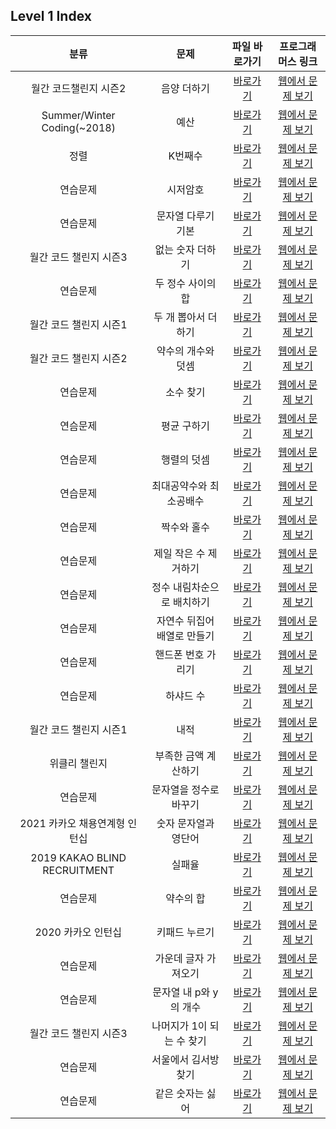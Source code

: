 ## Level 1 Index

|             분류              |            문제             |                                                                                                 파일 바로가기                                                                                                 |                                        프로그래머스 링크                                         |
| :---------------------------: | :-------------------------: | :-----------------------------------------------------------------------------------------------------------------------------------------------------------------------------------------------------------: | :----------------------------------------------------------------------------------------------: |
|     월간 코드챌린지 시즌2     |         음양 더하기         |                               [바로가기](https://github.com/alsrlqor1007/algorithm/blob/main/programmers/javascript/level1/%EC%9D%8C%EC%96%91%20%EB%8D%94%ED%95%98%EA%B8%B0.js)                               |           [웹에서 문제 보기](https://programmers.co.kr/learn/courses/30/lessons/76501)           |
|  Summer/Winter Coding(~2018)  |            예산             |                                              [바로가기](https://github.com/alsrlqor1007/algorithm/blob/main/programmers/javascript/level1/%EC%98%88%EC%82%B0.js)                                              |           [웹에서 문제 보기](https://programmers.co.kr/learn/courses/30/lessons/12982)           |
|             정렬              |           K번째수           |                                         [바로가기](https://github.com/alsrlqor1007/algorithm/blob/main/programmers/javascript/level1/K%EB%B2%88%EC%A7%B8%EC%88%98.js)                                         |           [웹에서 문제 보기](https://programmers.co.kr/learn/courses/30/lessons/42748)           |
|           연습문제            |          시저암호           |                                     [바로가기](https://github.com/alsrlqor1007/algorithm/blob/main/programmers/javascript/level1/%EC%8B%9C%EC%A0%80%EC%95%94%ED%98%B8.js)                                     |           [웹에서 문제 보기](https://programmers.co.kr/learn/courses/30/lessons/12926)           |
|           연습문제            |     문자열 다루기 기본      |                   [바로가기](https://github.com/alsrlqor1007/algorithm/blob/main/programmers/javascript/level1/%EB%AC%B8%EC%9E%90%EC%97%B4%EB%8B%A4%EB%A3%A8%EA%B8%B0%EA%B8%B0%EB%B3%B8.js)                   | [웹에서 문제 보기](https://programmers.co.kr/learn/courses/30/lessons/12918?language=javascript) |
|    월간 코드 챌린지 시즌3     |      없는 숫자 더하기       |                       [바로가기](https://github.com/alsrlqor1007/algorithm/blob/main/programmers/javascript/level1/%EC%97%86%EB%8A%94%EC%88%AB%EC%9E%90%EB%8D%94%ED%95%98%EA%B8%B0.js)                        |           [웹에서 문제 보기](https://programmers.co.kr/learn/courses/30/lessons/86051)           |
|           연습문제            |      두 정수 사이의 합      |                       [바로가기](https://github.com/alsrlqor1007/algorithm/blob/main/programmers/javascript/level1/%EB%91%90%EC%A0%95%EC%88%98%EC%82%AC%EC%9D%B4%EC%9D%98%ED%95%A9.js)                        |           [웹에서 문제 보기](https://programmers.co.kr/learn/courses/30/lessons/12912)           |
|    월간 코드 챌린지 시즌1     |     두 개 뽑아서 더하기     |                   [바로가기](https://github.com/alsrlqor1007/algorithm/blob/main/programmers/javascript/level1/%EB%91%90%EA%B0%9C%EB%BD%91%EC%95%84%EC%84%9C%EB%8D%94%ED%95%98%EA%B8%B0.js)                   |           [웹에서 문제 보기](https://programmers.co.kr/learn/courses/30/lessons/68644)           |
|    월간 코드 챌린지 시즌2     |     약수의 개수와 덧셈      |                   [바로가기](https://github.com/alsrlqor1007/algorithm/blob/main/programmers/javascript/level1/%EC%95%BD%EC%88%98%EC%9D%98%EA%B0%9C%EC%88%98%EC%99%80%EB%8D%A7%EC%85%88.js)                   |           [웹에서 문제 보기](https://programmers.co.kr/learn/courses/30/lessons/77884)           |
|           연습문제            |          소수 찾기          |                                     [바로가기](https://github.com/alsrlqor1007/algorithm/blob/main/programmers/javascript/level1/%EC%86%8C%EC%88%98%EC%B0%BE%EA%B8%B0.js)                                     |           [웹에서 문제 보기](https://programmers.co.kr/learn/courses/30/lessons/12921)           |
|           연슴문제            |         평균 구하기         |                                [바로가기](https://github.com/alsrlqor1007/algorithm/blob/main/programmers/javascript/level1/%ED%8F%89%EA%B7%A0%EA%B5%AC%ED%95%98%EA%B8%B0.js)                                 |           [웹에서 문제 보기](https://programmers.co.kr/learn/courses/30/lessons/12944)           |
|           연습문제            |         행렬의 덧셈         |                                [바로가기](https://github.com/alsrlqor1007/algorithm/blob/main/programmers/javascript/level1/%ED%96%89%EB%A0%AC%EC%9D%98%EB%8D%A7%EC%85%88.js)                                 |           [웹에서 문제 보기](https://programmers.co.kr/learn/courses/30/lessons/12950)           |
|           연습문제            |   최대공약수와 최소공배수   |     [바로가기](https://github.com/alsrlqor1007/algorithm/blob/main/programmers/javascript/level1/%EC%B5%9C%EB%8C%80%EA%B3%B5%EC%95%BD%EC%88%98%EC%99%80%EC%B5%9C%EC%86%8C%EA%B3%B5%EB%B0%B0%EC%88%98.js)      |           [웹에서 문제 보기](https://programmers.co.kr/learn/courses/30/lessons/12940)           |
|           연습문제            |         짝수와 홀수         |                                [바로가기](https://github.com/alsrlqor1007/algorithm/blob/main/programmers/javascript/level1/%EC%A7%9D%EC%88%98%EC%99%80%ED%99%80%EC%88%98.js)                                 |           [웹에서 문제 보기](https://programmers.co.kr/learn/courses/30/lessons/12937)           |
|           연습문제            |    제일 작은 수 제거하기    |              [바로가기](https://github.com/alsrlqor1007/algorithm/blob/main/programmers/javascript/level1/%EC%A0%9C%EC%9D%BC%EC%9E%91%EC%9D%80%EC%88%98%EC%A0%9C%EA%B1%B0%ED%95%98%EA%B8%B0.js)               |           [웹에서 문제 보기](https://programmers.co.kr/learn/courses/30/lessons/12935)           |
|           연습문제            | 정수 내림차순으로 배치하기  | [바로가기](https://github.com/alsrlqor1007/algorithm/blob/main/programmers/javascript/level1/%EC%A0%95%EC%88%98%EB%82%B4%EB%A6%BC%EC%B0%A8%EC%88%9C%EC%9C%BC%EB%A1%9C%EB%B0%B0%EC%B9%98%ED%95%98%EA%B8%B0.js) |           [웹에서 문제 보기](https://programmers.co.kr/learn/courses/30/lessons/12933)           |
|           연습문제            | 자연수 뒤집어 배열로 만들기 | [바로가기](https://github.com/alsrlqor1007/algorithm/blob/main/programmers/javascript/level1/%EC%9E%90%EC%97%B0%EC%88%98%EB%92%A4%EC%A7%91%EC%96%B4%EB%B0%B0%EC%97%B4%EB%A1%9C%EB%A7%8C%EB%93%A4%EA%B8%B0.js) |           [웹에서 문제 보기](https://programmers.co.kr/learn/courses/30/lessons/12932)           |
|           연습문제            |     핸드폰 번호 가리기      |                   [바로가기](https://github.com/alsrlqor1007/algorithm/blob/main/programmers/javascript/level1/%ED%95%B8%EB%93%9C%ED%8F%B0%EB%B2%88%ED%98%B8%EA%B0%80%EB%A6%AC%EA%B8%B0.js)                   |           [웹에서 문제 보기](https://programmers.co.kr/learn/courses/30/lessons/12948)           |
|           연습문제            |          하샤드 수          |                                     [바로가기](https://github.com/alsrlqor1007/algorithm/blob/main/programmers/javascript/level1/%ED%95%98%EC%83%A4%EB%93%9C%EC%88%98.js)                                     |           [웹에서 문제 보기](https://programmers.co.kr/learn/courses/30/lessons/12947)           |
|    월간 코드 챌린지 시즌1     |            내적             |                                              [바로가기](https://github.com/alsrlqor1007/algorithm/blob/main/programmers/javascript/level1/%EB%82%B4%EC%A0%81.js)                                              |           [웹에서 문제 보기](https://programmers.co.kr/learn/courses/30/lessons/70128)           |
|         위클리 챌린지         |    부족한 금액 계산하기     |              [바로가기](https://github.com/alsrlqor1007/algorithm/blob/main/programmers/javascript/level1/%EB%B6%80%EC%A1%B1%ED%95%9C%EA%B8%88%EC%95%A1%EA%B3%84%EC%82%B0%ED%95%98%EA%B8%B0.js)               |           [웹에서 문제 보기](https://programmers.co.kr/learn/courses/30/lessons/82612)           |
|           연습문제            |   문자열을 정수로 바꾸기    |          [바로가기](https://github.com/alsrlqor1007/algorithm/blob/main/programmers/javascript/level1/%EB%AC%B8%EC%9E%90%EC%97%B4%EC%9D%84%EC%A0%95%EC%88%98%EB%A1%9C%EB%B0%94%EA%BE%B8%EA%B8%B0.js)          |           [웹에서 문제 보기](https://programmers.co.kr/learn/courses/30/lessons/12925)           |
| 2021 카카오 채용연계형 인턴십 |    숫자 문자열과 영단어     |              [바로가기](https://github.com/alsrlqor1007/algorithm/blob/main/programmers/javascript/level1/%EC%88%AB%EC%9E%90%EB%AC%B8%EC%9E%90%EC%97%B4%EA%B3%BC%EC%98%81%EB%8B%A8%EC%96%B4.js)               |           [웹에서 문제 보기](https://programmers.co.kr/learn/courses/30/lessons/81301)           |
| 2019 KAKAO BLIND RECRUITMENT  |           실패율            |                                         [바로가기](https://github.com/alsrlqor1007/algorithm/blob/main/programmers/javascript/level1/%EC%8B%A4%ED%8C%A8%EC%9C%A8.js)                                          |           [웹에서 문제 보기](https://programmers.co.kr/learn/courses/30/lessons/42889)           |
|           연습문제            |          약수의 합          |                                     [바로가기](https://github.com/alsrlqor1007/algorithm/blob/main/programmers/javascript/level1/%EC%95%BD%EC%88%98%EC%9D%98%ED%95%A9.js)                                     |           [웹에서 문제 보기](https://programmers.co.kr/learn/courses/30/lessons/12928)           |
|      2020 카카오 인턴십       |        키패드 누르기        |                            [바로가기](https://github.com/alsrlqor1007/algorithm/blob/main/programmers/javascript/level1/%ED%82%A4%ED%8C%A8%EB%93%9C%EB%88%84%EB%A5%B4%EA%B8%B0.js)                            |           [웹에서 문제 보기](https://programmers.co.kr/learn/courses/30/lessons/67256)           |
|           연습문제            |    가운데 글자 가져오기     |              [바로가기](https://github.com/alsrlqor1007/algorithm/blob/main/programmers/javascript/level1/%EA%B0%80%EC%9A%B4%EB%8D%B0%EA%B8%80%EC%9E%90%EA%B0%80%EC%A0%B8%EC%98%A4%EA%B8%B0.js)               |           [웹에서 문제 보기](https://programmers.co.kr/learn/courses/30/lessons/12903)           |
|           연습문제            |   문자열 내 p와 y의 개수    |                  [바로가기](https://github.com/alsrlqor1007/algorithm/blob/main/programmers/javascript/level1/%EB%AC%B8%EC%9E%90%EC%97%B4%EB%82%B4p%EC%99%80y%EC%9D%98%EA%B0%9C%EC%88%98.js)                  |           [웹에서 문제 보기](https://programmers.co.kr/learn/courses/30/lessons/12916)           |
|    월간 코드 챌린지 시즌3     |  나머지가 1이 되는 수 찾기  |         [바로가기](https://github.com/alsrlqor1007/algorithm/blob/main/programmers/javascript/level1/%EB%82%98%EB%A8%B8%EC%A7%80%EA%B0%801%EC%9D%B4%EB%90%98%EB%8A%94%EC%88%98%EC%B0%BE%EA%B8%B0.js)          |           [웹에서 문제 보기](https://programmers.co.kr/learn/courses/30/lessons/87389)           |
|           연습문제            |    서울에서 김서방 찾기     |              [바로가기](https://github.com/alsrlqor1007/algorithm/blob/main/programmers/javascript/level1/%EC%84%9C%EC%9A%B8%EC%97%90%EC%84%9C%EA%B9%80%EC%84%9C%EB%B0%A9%EC%B0%BE%EA%B8%B0.js)               |           [웹에서 문제 보기](https://programmers.co.kr/learn/courses/30/lessons/12919)           |
|           연습문제            |      같은 숫자는 싫어       |                       [바로가기](https://github.com/alsrlqor1007/algorithm/blob/main/programmers/javascript/level1/%EA%B0%99%EC%9D%80%EC%88%AB%EC%9E%90%EB%8A%94%EC%8B%AB%EC%96%B4.js)                        |           [웹에서 문제 보기](https://programmers.co.kr/learn/courses/30/lessons/12906)           |
